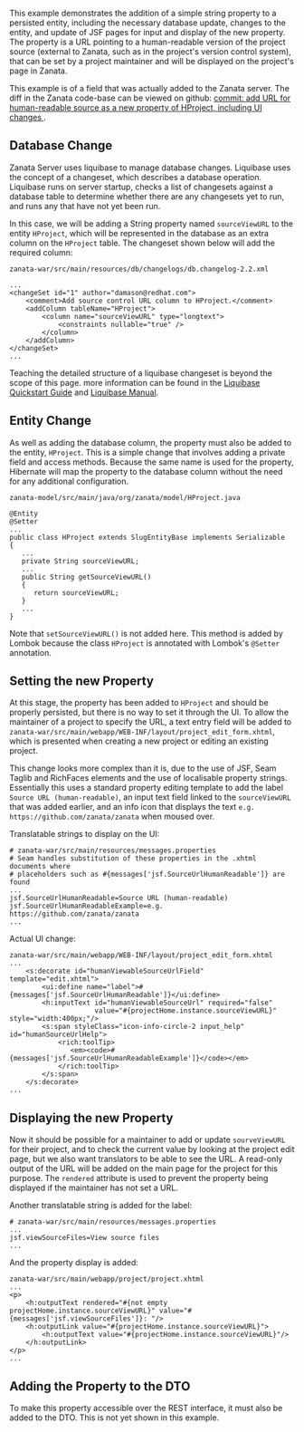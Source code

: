 This example demonstrates the addition of a simple string property to a persisted entity, including the necessary database update, changes to the entity, and update of JSF pages for input and display of the new property. The property is a URL pointing to a human-readable version of the project source (external to Zanata, such as in the project's version control system), that can be set by a project maintainer and will be displayed on the project's page in Zanata.

This example is of a field that was actually added to the Zanata server. The diff in the Zanata code-base can be viewed on github: [commit: add URL for human-readable source as a new property of HProject, including UI changes ](https://github.com/zanata/zanata/commit/4c4ca9e4d08d4315edb2bf669f0cc01a87eeb705).

## Database Change
Zanata Server uses liquibase to manage database changes. Liquibase uses the concept of a changeset, which describes a database operation. Liquibase runs on server startup, checks a list of changesets against a database table to determine whether there are any changesets yet to run, and runs any that have not yet been run.

In this case, we will be adding a String property named `sourceViewURL` to the entity `HProject`, which will be represented in the database as an extra column on the `HProject` table. The changeset shown below will add the required column:

    zanata-war/src/main/resources/db/changelogs/db.changelog-2.2.xml

    ...
    <changeSet id="1" author="damason@redhat.com">
        <comment>Add source control URL column to HProject.</comment>
        <addColumn tableName="HProject">
            <column name="sourceViewURL" type="longtext">
                <constraints nullable="true" />
            </column>
        </addColumn>
    </changeSet>
    ...

Teaching the detailed structure of a liquibase changeset is beyond the scope of this page. more information can be found in the [Liquibase Quickstart Guide](http://www.liquibase.org/quickstart) and [Liquibase Manual](http://www.liquibase.org/manual/home).


## Entity Change
As well as adding the database column, the property must also be added to the entity, `HProject`. This is a simple change that involves adding a private field and access methods. Because the same name is used for the property, Hibernate will map the property to the database column without the need for any additional configuration.

    zanata-model/src/main/java/org/zanata/model/HProject.java

    @Entity
    @Setter
    ...
    public class HProject extends SlugEntityBase implements Serializable
    {
       ...
       private String sourceViewURL;
       ...
       public String getSourceViewURL()
       {
          return sourceViewURL;
       }
       ...
    }

Note that `setSourceViewURL()` is not added here. This method is added by Lombok because the class `HProject` is annotated with Lombok's `@Setter` annotation.

## Setting the new Property
At this stage, the property has been added to `HProject` and should be properly persisted, but there is no way to set it through the UI. To allow the maintainer of a project to specify the URL, a text entry field will be added to `zanata-war/src/main/webapp/WEB-INF/layout/project_edit_form.xhtml`, which is presented when creating a new project or editing an existing project.

This change looks more complex than it is, due to the use of JSF, Seam Taglib and RichFaces elements and the use of localisable property strings. Essentially this uses a standard property editing template to add the label `Source URL (human-readable)`, an input text field linked to the `sourceViewURL` that was added earlier, and an info icon that displays the text `e.g. https://github.com/zanata/zanata` when moused over.

Translatable strings to display on the UI:

    # zanata-war/src/main/resources/messages.properties
    # Seam handles substitution of these properties in the .xhtml documents where
    # placeholders such as #{messages['jsf.SourceUrlHumanReadable']} are found
    ...
    jsf.SourceUrlHumanReadable=Source URL (human-readable)
    jsf.SourceUrlHumanReadableExample=e.g. https://github.com/zanata/zanata
    ...

Actual UI change:

    zanata-war/src/main/webapp/WEB-INF/layout/project_edit_form.xhtml
    ...
        <s:decorate id="humanViewableSourceUrlField" template="edit.xhtml">
            <ui:define name="label">#{messages['jsf.SourceUrlHumanReadable']}</ui:define>
            <h:inputText id="humanViewableSourceUrl" required="false"
                         value="#{projectHome.instance.sourceViewURL}" style="width:400px;"/>
            <s:span styleClass="icon-info-circle-2 input_help" id="humanSourceUrlHelp">
                <rich:toolTip>
                   <em><code>#{messages['jsf.SourceUrlHumanReadableExample']}</code></em>
                </rich:toolTip>
            </s:span>
        </s:decorate>
    ...

## Displaying the new Property
Now it should be possible for a maintainer to add or update `sourveViewURL` for their project, and to check the current value by looking at the project edit page, but we also want translators to be able to see the URL. A read-only output of the URL will be added on the main page for the project for this purpose. The `rendered` attribute is used to prevent the property being displayed if the maintainer has not set a URL.

Another translatable string is added for the label:

    # zanata-war/src/main/resources/messages.properties
    ...
    jsf.viewSourceFiles=View source files
    ...

And the property display is added: 

    zanata-war/src/main/webapp/project/project.xhtml
    ...
    <p>
        <h:outputText rendered="#{not empty projectHome.instance.sourceViewURL}" value="#{messages['jsf.viewSourceFiles']}: "/>
        <h:outputLink value="#{projectHome.instance.sourceViewURL}">
            <h:outputText value="#{projectHome.instance.sourceViewURL}"/>
        </h:outputLink>
    </p>
    ...


## Adding the Property to the DTO
To make this property accessible over the REST interface, it must also be added to the DTO. This is not yet shown in this example.